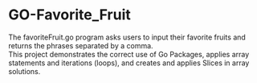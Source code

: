 # GO-Favorite_Fruit
The favoriteFruit.go program asks users to input their favorite fruits and returns the phrases separated by a comma.  
This project demonstrates the correct use of Go Packages, applies array statements and iterations (loops), 
and creates and applies Slices in array solutions.
